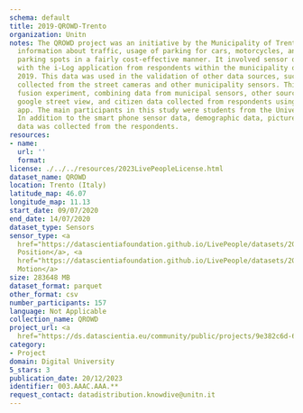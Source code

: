 ```yaml
---
schema: default
title: 2019-QROWD-Trento
organization: Unitn
notes: The QROWD project was an initiative by the Municipality of Trento to collect
  information about traffic, usage of parking for cars, motorcycles, and yellow-line
  parking spots in a fairly cost-effective manner. It involved sensor data collection
  with the i-Log application from respondents within the municipality of Trento in
  2019. This data was used in the validation of other data sources, such as the data
  collected from the street cameras and other municipality sensors. This was a data
  fusion experiment, combining data from municipal sensors, other sources, such as
  google street view, and citizen data collected from respondents using the i-Log
  app. The main participants in this study were students from the University of Trento.
  In addition to the smart phone sensor data, demographic data, pictures, and questionnaire
  data was collected from the respondents.
resources:
- name:
  url: ''
  format:
license: ./../../resources/2023LivePeopleLicense.html
dataset_name: QROWD
location: Trento (Italy)
latitude_map: 46.07
longitude_map: 11.13
start_date: 09/07/2020
end_date: 14/07/2020
dataset_type: Sensors
sensor_type: <a 
  href="https://datascientiafoundation.github.io/LivePeople/datasets/2019-QROWD-Trento-Position/">
  Position</a>, <a 
  href="https://datascientiafoundation.github.io/LivePeople/datasets/2019-QROWD-Trento-Motion/">
  Motion</a>
size: 283648 MB
dataset_format: parquet
other_format: csv
number_participants: 157
language: Not Applicable
collection_name: QROWD
project_url: <a 
  href="https://ds.datascientia.eu/community/public/projects/9e382c6d-6885-45df-97cb-d24fcbacc0a7">https://ds.datascientia.eu/community/public/projects/9e382c6d-6885-45df-97cb-d24fcbacc0a7</a>
category:
- Project
domain: Digital University
5_stars: 3
publication_date: 20/12/2023
identifier: 003.AAAC.AAA.**
request_contact: datadistribution.knowdive@unitn.it
---
```

 